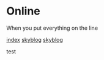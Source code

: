 # Online

When you put everything on the line</p>

[index](https://srenan.github.io/online/index.html)
[skyblog](https://srenan.github.io/online/testjs.html)
[skyblog](https://srenan.github.io/online/skyblog.html)
<p> test </p>

